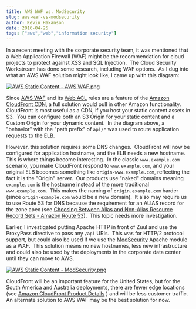 ```yaml
---
title: AWS WAF vs. ModSecurity
slug: aws-waf-vs-modsecurity
author: Kevin Hakanson
date: 2016-04-25
tags: ["aws","web","information security"]
---
```

In a recent meeting with the corporate security team, it was mentioned that a Web Application Firewall (WAF) might be the recommendation for cloud projects to protect against XSS and SQL Injection.  The Cloud Security Workstream has done some research, including WAF options.  As I dug into what an AWS WAF solution might look like, I came up with this diagram:

[![AWS Static Content - AWS WAF.png](images/AWS+Static+Content+-+AWS+WAF.png)](images/AWS+Static+Content+-+AWS+WAF.png)

Since [AWS WAF](https://aws.amazon.com/waf/) and its [Web ACL](http://docs.aws.amazon.com/waf/latest/developerguide/web-acl.html) rules are a feature of the [Amazon CloudFront CDN](https://aws.amazon.com/cloudfront/), a full solution would pull in other Amazon functionality.  CloudFront is most useful as a CDN, if you host your static content assets in S3.  You can configure both an S3 Origin for your static content and a Custom Origin for your dynamic content.  In the diagram above, a "behavior" with the "path prefix" of `api/*` was used to route application requests to the ELB.

However, this solution requires some DNS changes.  CloudFront will now be configured for application hostname, and the ELB needs a new hostname.  This is where things become interesting.  In the classic `www.example.com` scenario, you make CloudFront respond to `www.example.com`, and your original ELB becomes something like `origin-www.example.com`, reflecting the fact it is the "Origin" server.  Our products use "naked" domains meaning `example.com` is the hostname instead of the more traditional `www.example.com`.  This makes the naming of `origin.example.com` harder (since `origin-example.com` would be a new domain).  It also may require us to use Route 53 for DNS because the requirement for an ALIAS record for the zone apex (see [Choosing Between Alias and Non-Alias Resource Record Sets - Amazon Route 53](http://docs.aws.amazon.com/Route53/latest/DeveloperGuide/resource-record-sets-choosing-alias-non-alias.html)).  This topic needs more investigation.

Earlier, I investigated putting Apache HTTP in front of Zuul and use the ProxyPass directive to pass any `/api` URIs.  This was for HTTP/2 protocol support, but could also be used if we use the [ModSecurity](https://www.modsecurity.org/) Apache module as a WAF.  This solution means no new hostnames, less new infrastructure and could also be used by the deployments in the corporate data center until they can move to AWS.

[![AWS Static Content - ModSecurity.png](images/AWS+Static+Content+-+ModSecurity.png)](images/AWS+Static+Content+-+ModSecurity.png)

CloudFront will be an important feature for the United States, but for the South America and Australia deployments, there are fewer edge locations (see [Amazon CloudFront Product Details](http://aws.amazon.com/cloudfront/details/) ) and will be less customer traffic.  An alternate solution to AWS WAF may be the best solution for now.